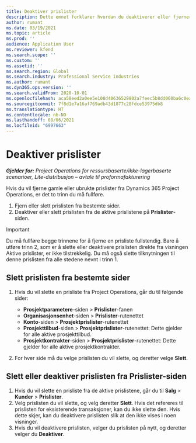 ```yaml
---
title: Deaktiver prislister
description: Dette emnet forklarer hvordan du deaktiverer eller fjerner ubrukte eller gamle prislister.
author: rumant
ms.date: 03/19/2021
ms.topic: article
ms.prod: ''
audience: Application User
ms.reviewer: kfend
ms.search.scope: ''
ms.custom: ''
ms.assetid: ''
ms.search.region: Global
ms.search.industry: Professional Service industries
ms.author: rumant
ms.dyn365.ops.version: ''
ms.search.validFrom: 2020-10-01
ms.openlocfilehash: aca58eed2a0ee5e108d40636529802a7feec5b8dd060ba6c0eabc6d0b92b2e2f
ms.sourcegitcommit: 7f8d1e7a16af769adb43d1877c28fdce53975db8
ms.translationtype: HT
ms.contentlocale: nb-NO
ms.lasthandoff: 08/06/2021
ms.locfileid: "6997663"
---
```

# <a name="deactivate-price-lists"></a>Deaktiver prislister 

_**Gjelder for:** Project Operations for ressursbaserte/ikke-lagerbaserte scenarioer, Lite-distribusjon – avtale til proformafakturering_

Hvis du vil fjerne gamle eller ubrukte prislister fra Dynamics 365 Project Operations, er det to trinn du må fullføre. 

1. Fjern eller slett prislisten fra bestemte sider.
2. Deaktiver eller slett prislisten fra de aktive prislistene på **Prislister**-siden.

>[!IMPORTANT]
> Du må fullføre begge trinnene for å fjerne en prisliste fullstendig. Bare å utføre trinn 2, som er å slette eller deaktivere prislisten direkte fra visningen Aktive prislister, er ikke tilstrekkelig. Du må også slette tilknytningen til denne prislisten fra alle stedene nevnt i trinn 1.

## <a name="delete-the-price-list-from-specific-pages"></a>Slett prislisten fra bestemte sider
1. Hvis du vil slette en prisliste fra Project Operations, går du til følgende sider:  

      - **Prosjektparametere**-siden > **Prislister**-fanen
      - **Organisasjonsenhet**-siden > **Prislister**-rutenettet
      - **Konto**-siden > **Prosjektprislister**-rutenettet
      - **Prosjekttilbud**-siden > **Prosjektprislister**-rutenettet: Dette gjelder for alle aktive prosjekttilbud.
      - **Prosjektkontrakter**-siden > **Prosjektprislister**-rutenettet: Dette gjelder for alle aktive prosjektkontrakter.

 2. For hver side må du velge prislisten du vil slette, og deretter velge **Slett**. 
 
## <a name="delete-or-deactivate-the-price-list-from-the-price-lists-page"></a>Slett eller deaktiver prislisten fra Prislister-siden
 
1. Hvis du vil slette en prisliste fra de aktive prislistene, går du til **Salg** > **Kunder** > **Prislister**. 
2. Velg prislisten du vil slette, og velg deretter **Slett**. Hvis det refereres til prislisten for eksisterende transaksjoner, kan du ikke slette den. Hvis dette skjer, kan du deaktivere prislisten slik at den ikke vises i noen visninger. 
3. Hvis du vil deaktivere prislisten, velger du prislisten på nytt, og deretter velger du **Deaktiver**.   

